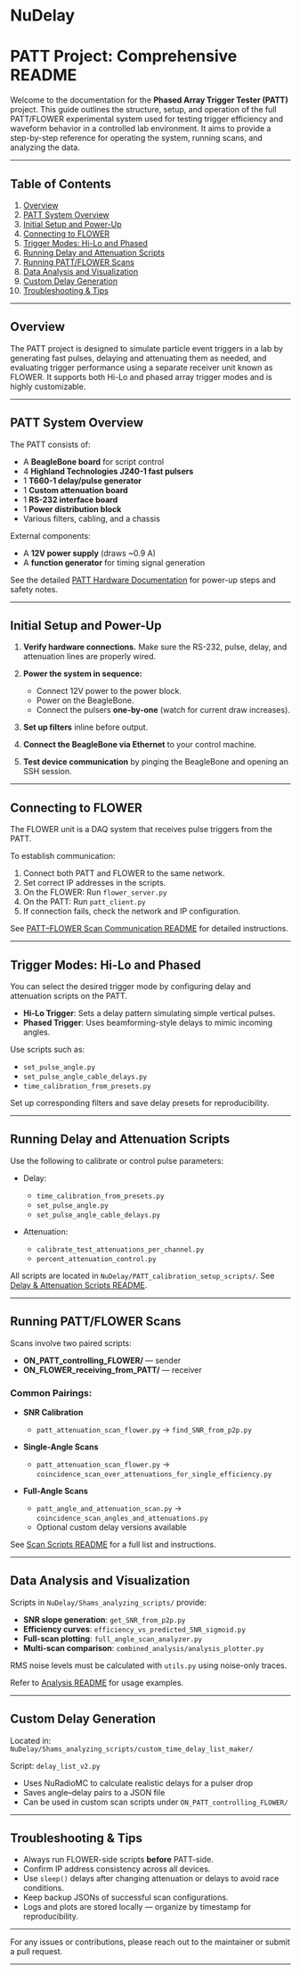 # NuDelay

# PATT Project: Comprehensive README

Welcome to the documentation for the **Phased Array Trigger Tester (PATT)** project. This guide outlines the structure, setup, and operation of the full PATT/FLOWER experimental system used for testing trigger efficiency and waveform behavior in a controlled lab environment. It aims to provide a step-by-step reference for operating the system, running scans, and analyzing the data.

---

## Table of Contents

1. [Overview](#overview)
2. [PATT System Overview](#patt-system-overview)
3. [Initial Setup and Power-Up](#initial-setup-and-power-up)
4. [Connecting to FLOWER](#connecting-to-flower)
5. [Trigger Modes: Hi-Lo and Phased](#trigger-modes-hi-lo-and-phased)
6. [Running Delay and Attenuation Scripts](#running-delay-and-attenuation-scripts)
7. [Running PATT/FLOWER Scans](#running-pattflower-scans)
8. [Data Analysis and Visualization](#data-analysis-and-visualization)
9. [Custom Delay Generation](#custom-delay-generation)
10. [Troubleshooting & Tips](#troubleshooting--tips)

---

## Overview

The PATT project is designed to simulate particle event triggers in a lab by generating fast pulses, delaying and attenuating them as needed, and evaluating trigger performance using a separate receiver unit known as FLOWER. It supports both Hi-Lo and phased array trigger modes and is highly customizable.

---

## PATT System Overview

The PATT consists of:

* A **BeagleBone board** for script control
* 4 **Highland Technologies J240-1 fast pulsers**
* 1 **T660-1 delay/pulse generator**
* 1 **Custom attenuation board**
* 1 **RS-232 interface board**
* 1 **Power distribution block**
* Various filters, cabling, and a chassis

External components:

* A **12V power supply** (draws \~0.9 A)
* A **function generator** for timing signal generation

See the detailed [PATT Hardware Documentation](https://docs.google.com/document/d/1k0xs5KYfx7s5R0da7UKOwDlfDsW09W0x/edit?usp=sharing&ouid=101918658015293007442&rtpof=true&sd=true) for power-up steps and safety notes.

---

## Initial Setup and Power-Up

1. **Verify hardware connections.** Make sure the RS-232, pulse, delay, and attenuation lines are properly wired.
2. **Power the system in sequence:**

   * Connect 12V power to the power block.
   * Power on the BeagleBone.
   * Connect the pulsers **one-by-one** (watch for current draw increases).
3. **Set up filters** inline before output.
4. **Connect the BeagleBone via Ethernet** to your control machine.
5. **Test device communication** by pinging the BeagleBone and opening an SSH session.

---

## Connecting to FLOWER

The FLOWER unit is a DAQ system that receives pulse triggers from the PATT.

To establish communication:

1. Connect both PATT and FLOWER to the same network.
2. Set correct IP addresses in the scripts.
3. On the FLOWER: Run `flower_server.py`
4. On the PATT: Run `patt_client.py`
5. If connection fails, check the network and IP configuration.

See [PATT–FLOWER Scan Communication README](./PATT_FLOWER_Scans.md) for detailed instructions.

---

## Trigger Modes: Hi-Lo and Phased

You can select the desired trigger mode by configuring delay and attenuation scripts on the PATT.

* **Hi-Lo Trigger**: Sets a delay pattern simulating simple vertical pulses.
* **Phased Trigger**: Uses beamforming-style delays to mimic incoming angles.

Use scripts such as:

* `set_pulse_angle.py`
* `set_pulse_angle_cable_delays.py`
* `time_calibration_from_presets.py`

Set up corresponding filters and save delay presets for reproducibility.

---

## Running Delay and Attenuation Scripts

Use the following to calibrate or control pulse parameters:

* Delay:

  * `time_calibration_from_presets.py`
  * `set_pulse_angle.py`
  * `set_pulse_angle_cable_delays.py`

* Attenuation:

  * `calibrate_test_attenuations_per_channel.py`
  * `percent_attenuation_control.py`

All scripts are located in `NuDelay/PATT_calibration_setup_scripts/`. See [Delay & Attenuation Scripts README](./Delay_Attenuation_Scripts.md).

---

## Running PATT/FLOWER Scans

Scans involve two paired scripts:

* **ON\_PATT\_controlling\_FLOWER/** — sender
* **ON\_FLOWER\_receiving\_from\_PATT/** — receiver

### Common Pairings:

* **SNR Calibration**

  * `patt_attenuation_scan_flower.py` → `find_SNR_from_p2p.py`

* **Single-Angle Scans**

  * `patt_attenuation_scan_flower.py` → `coincidence_scan_over_attenuations_for_single_efficiency.py`

* **Full-Angle Scans**

  * `patt_angle_and_attenuation_scan.py` → `coincidence_scan_angles_and_attenuations.py`
  * Optional custom delay versions available

See [Scan Scripts README](./Scan_Scripts_README.md) for a full list and instructions.

---

## Data Analysis and Visualization

Scripts in `NuDelay/Shams_analyzing_scripts/` provide:

* **SNR slope generation**: `get_SNR_from_p2p.py`
* **Efficiency curves**: `efficiency_vs_predicted_SNR_sigmoid.py`
* **Full-scan plotting**: `full_angle_scan_analyzer.py`
* **Multi-scan comparison**: `combined_analysis/analysis_plotter.py`

RMS noise levels must be calculated with `utils.py` using noise-only traces.

Refer to [Analysis README](./Analysis_README.md) for usage examples.

---

## Custom Delay Generation

Located in: `NuDelay/Shams_analyzing_scripts/custom_time_delay_list_maker/`

Script: `delay_list_v2.py`

* Uses NuRadioMC to calculate realistic delays for a pulser drop
* Saves angle–delay pairs to a JSON file
* Can be used in custom scan scripts under `ON_PATT_controlling_FLOWER/`

---

## Troubleshooting & Tips

* Always run FLOWER-side scripts **before** PATT-side.
* Confirm IP address consistency across all devices.
* Use `sleep()` delays after changing attenuation or delays to avoid race conditions.
* Keep backup JSONs of successful scan configurations.
* Logs and plots are stored locally — organize by timestamp for reproducibility.

---

For any issues or contributions, please reach out to the maintainer or submit a pull request.

---


